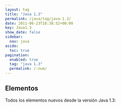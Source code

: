 ```yaml
---
layout: tag
title: "Java 1.3"
permalink: /java/tag/java-1.3/
date: 2011-06-23T18:38:52+00:00
key: Java1.3
show_date: false
sidebar:
  nav: java
aside:
  toc: true
pagination: 
  enabled: true
  tag: "java 1.3"
  permalink: /:num/    
---
```


<h2>Elementos</h2>
Todos los elementos nuevos desde la versión Java 1.3: